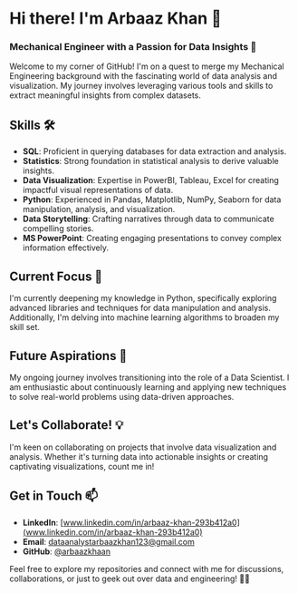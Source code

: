 # Hi there! I'm Arbaaz Khan 👋
### Mechanical Engineer with a Passion for Data Insights 🚀

Welcome to my corner of GitHub! I'm on a quest to merge my Mechanical Engineering background with the fascinating world of data analysis and visualization. My journey involves leveraging various tools and skills to extract meaningful insights from complex datasets.

## Skills 🛠️
- **SQL**: Proficient in querying databases for data extraction and analysis.
- **Statistics**: Strong foundation in statistical analysis to derive valuable insights.
- **Data Visualization**: Expertise in PowerBI, Tableau, Excel for creating impactful visual representations of data.
- **Python**: Experienced in Pandas, Matplotlib, NumPy, Seaborn for data manipulation, analysis, and visualization.
- **Data Storytelling**: Crafting narratives through data to communicate compelling stories.
- **MS PowerPoint**: Creating engaging presentations to convey complex information effectively.

## Current Focus 🌱
I'm currently deepening my knowledge in Python, specifically exploring advanced libraries and techniques for data manipulation and analysis. Additionally, I'm delving into machine learning algorithms to broaden my skill set.

## Future Aspirations 🚀
My ongoing journey involves transitioning into the role of a Data Scientist. I am enthusiastic about continuously learning and applying new techniques to solve real-world problems using data-driven approaches.

## Let's Collaborate! 💡
I'm keen on collaborating on projects that involve data visualization and analysis. Whether it's turning data into actionable insights or creating captivating visualizations, count me in!

## Get in Touch 📫
- **LinkedIn**: [www.linkedin.com/in/arbaaz-khan-293b412a0](www.linkedin.com/in/arbaaz-khan-293b412a0)
- **Email**: [dataanalystarbaazkhan123@gmail.com](mailto:dataanalystarbaazkhan123@gmail.com)
- **GitHub**: [@arbaazkhaan](https://github.com/arbaazkhaan)

Feel free to explore my repositories and connect with me for discussions, collaborations, or just to geek out over data and engineering! 🚀✨


